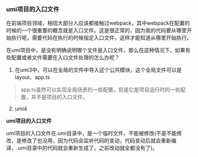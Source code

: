 ### umi项目的入口文件

在前端项目领域，相信大部分人应该都接触过webpack，其中webpack在配置的时候的一个很重要的概念就是入口文件。这是很正常的，因为我的代码要从哪里开始执行呢，需要代码在执行的时候指定入口文件，这样才能知道从哪里开始执行。

在umi项目中，是没有明确说明哪个文件是入口文件，那么在这种情况下，如果有些配置或者文件需要在入口文件处理的怎么办呢？

1. 在umi3中，可以在全局的文件中导入这个公共模块，这个全局文件可以是layout、app.ts

> app.ts虽然可以实现全局场景的一些配置，但是它是项目运行时的一些配置，并不是项目的入口文件。

2. umi4

**umi项目的入口文件**

umi项目的入口文件在.umi目录中，是一个临时文件，不能被修改(不是不能修改，是修改了也没用，因为代码会监听代码的变动，代码变动后就会重新编译，.umi目录中的代码就会重新生成了，之前改动就全都没有了)。